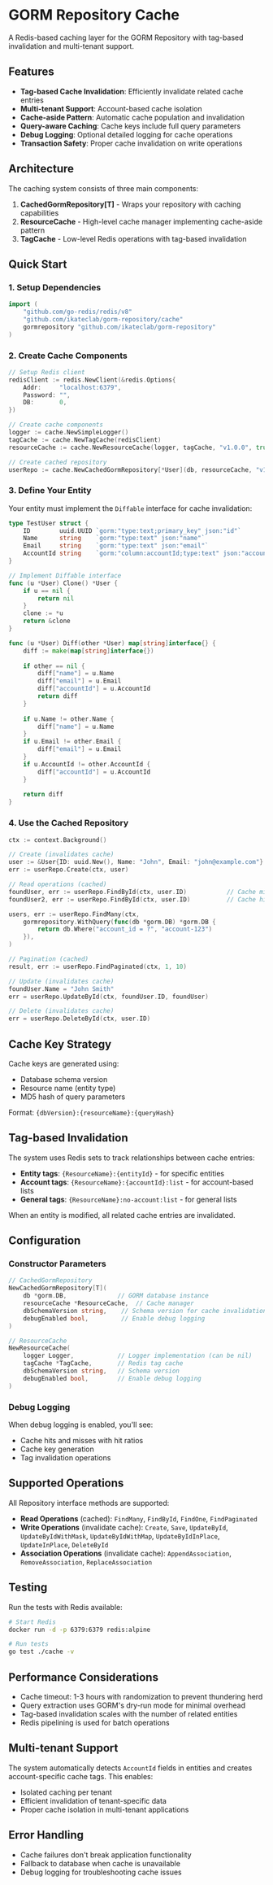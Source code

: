 # GORM Repository Cache

A Redis-based caching layer for the GORM Repository with tag-based invalidation and multi-tenant support.

## Features

- **Tag-based Cache Invalidation**: Efficiently invalidate related cache entries
- **Multi-tenant Support**: Account-based cache isolation
- **Cache-aside Pattern**: Automatic cache population and invalidation
- **Query-aware Caching**: Cache keys include full query parameters
- **Debug Logging**: Optional detailed logging for cache operations
- **Transaction Safety**: Proper cache invalidation on write operations

## Architecture

The caching system consists of three main components:

1. **CachedGormRepository[T]** - Wraps your repository with caching capabilities
2. **ResourceCache** - High-level cache manager implementing cache-aside pattern
3. **TagCache** - Low-level Redis operations with tag-based invalidation

## Quick Start

### 1. Setup Dependencies

```go
import (
    "github.com/go-redis/redis/v8"
    "github.com/ikateclab/gorm-repository/cache"
    gormrepository "github.com/ikateclab/gorm-repository"
)
```

### 2. Create Cache Components

```go
// Setup Redis client
redisClient := redis.NewClient(&redis.Options{
    Addr:     "localhost:6379",
    Password: "",
    DB:       0,
})

// Create cache components
logger := cache.NewSimpleLogger()
tagCache := cache.NewTagCache(redisClient)
resourceCache := cache.NewResourceCache(logger, tagCache, "v1.0.0", true) // debug enabled

// Create cached repository
userRepo := cache.NewCachedGormRepository[*User](db, resourceCache, "v1.0.0", true)
```

### 3. Define Your Entity

Your entity must implement the `Diffable` interface for cache invalidation:

```go
type TestUser struct {
	ID        uuid.UUID `gorm:"type:text;primary_key" json:"id"`
	Name      string    `gorm:"type:text" json:"name"`
	Email     string    `gorm:"type:text" json:"email"`
	AccountId string    `gorm:"column:accountId;type:text" json:"accountId"`
}

// Implement Diffable interface
func (u *User) Clone() *User {
    if u == nil {
        return nil
    }
    clone := *u
    return &clone
}

func (u *User) Diff(other *User) map[string]interface{} {
    diff := make(map[string]interface{})
    
    if other == nil {
        diff["name"] = u.Name
        diff["email"] = u.Email
        diff["accountId"] = u.AccountId
        return diff
    }
    
    if u.Name != other.Name {
        diff["name"] = u.Name
    }
    if u.Email != other.Email {
        diff["email"] = u.Email
    }
    if u.AccountId != other.AccountId {
        diff["accountId"] = u.AccountId
    }
    
    return diff
}
```

### 4. Use the Cached Repository

```go
ctx := context.Background()

// Create (invalidates cache)
user := &User{ID: uuid.New(), Name: "John", Email: "john@example.com"}
err := userRepo.Create(ctx, user)

// Read operations (cached)
foundUser, err := userRepo.FindById(ctx, user.ID)           // Cache miss, stores in cache
foundUser2, err := userRepo.FindById(ctx, user.ID)          // Cache hit

users, err := userRepo.FindMany(ctx, 
    gormrepository.WithQuery(func(db *gorm.DB) *gorm.DB {
        return db.Where("account_id = ?", "account-123")
    }),
)

// Pagination (cached)
result, err := userRepo.FindPaginated(ctx, 1, 10)

// Update (invalidates cache)
foundUser.Name = "John Smith"
err = userRepo.UpdateById(ctx, foundUser.ID, foundUser)

// Delete (invalidates cache)
err = userRepo.DeleteById(ctx, user.ID)
```

## Cache Key Strategy

Cache keys are generated using:
- Database schema version
- Resource name (entity type)
- MD5 hash of query parameters

Format: `{dbVersion}:{resourceName}:{queryHash}`

## Tag-based Invalidation

The system uses Redis sets to track relationships between cache entries:

- **Entity tags**: `{ResourceName}:{entityId}` - for specific entities
- **Account tags**: `{ResourceName}:{accountId}:list` - for account-based lists
- **General tags**: `{ResourceName}:no-account:list` - for general lists

When an entity is modified, all related cache entries are invalidated.

## Configuration

### Constructor Parameters

```go
// CachedGormRepository
NewCachedGormRepository[T](
    db *gorm.DB,              // GORM database instance
    resourceCache *ResourceCache,  // Cache manager
    dbSchemaVersion string,    // Schema version for cache invalidation
    debugEnabled bool,         // Enable debug logging
)

// ResourceCache
NewResourceCache(
    logger Logger,            // Logger implementation (can be nil)
    tagCache *TagCache,       // Redis tag cache
    dbSchemaVersion string,   // Schema version
    debugEnabled bool,        // Enable debug logging
)
```

### Debug Logging

When debug logging is enabled, you'll see:
- Cache hits and misses with hit ratios
- Cache key generation
- Tag invalidation operations

## Supported Operations

All Repository interface methods are supported:

- **Read Operations** (cached): `FindMany`, `FindById`, `FindOne`, `FindPaginated`
- **Write Operations** (invalidate cache): `Create`, `Save`, `UpdateById`, `UpdateByIdWithMask`, `UpdateByIdWithMap`, `UpdateByIdInPlace`, `UpdateInPlace`, `DeleteById`
- **Association Operations** (invalidate cache): `AppendAssociation`, `RemoveAssociation`, `ReplaceAssociation`

## Testing

Run the tests with Redis available:

```bash
# Start Redis
docker run -d -p 6379:6379 redis:alpine

# Run tests
go test ./cache -v
```

## Performance Considerations

- Cache timeout: 1-3 hours with randomization to prevent thundering herd
- Query extraction uses GORM's dry-run mode for minimal overhead
- Tag-based invalidation scales with the number of related entities
- Redis pipelining is used for batch operations

## Multi-tenant Support

The system automatically detects `AccountId` fields in entities and creates account-specific cache tags. This enables:

- Isolated caching per tenant
- Efficient invalidation of tenant-specific data
- Proper cache isolation in multi-tenant applications

## Error Handling

- Cache failures don't break application functionality
- Fallback to database when cache is unavailable
- Debug logging for troubleshooting cache issues
